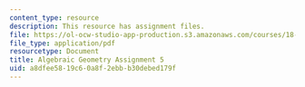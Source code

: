 ```yaml
---
content_type: resource
description: This resource has assignment files.
file: https://ol-ocw-studio-app-production.s3.amazonaws.com/courses/18-725-algebraic-geometry-fall-2015/a8dfee5819c60a8f2ebbb30debed179f_MIT18_725F15_hw5.pdf
file_type: application/pdf
resourcetype: Document
title: Algebraic Geometry Assignment 5
uid: a8dfee58-19c6-0a8f-2ebb-b30debed179f
---
```

